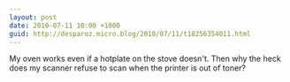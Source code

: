 ```yaml
---
layout: post
date: 2010-07-11 10:00 +1000
guid: http://desparoz.micro.blog/2010/07/11/t18256354011.html
---
```

My oven works even if a hotplate on the stove doesn't. Then why the heck does my scanner refuse to scan when the printer is out of toner?

